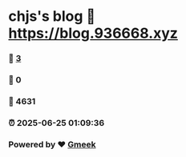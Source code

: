 # chjs's blog :link: https://blog.936668.xyz 
### :page_facing_up: [3](https://blog.936668.xyz/tag.html) 
### :speech_balloon: 0 
### :hibiscus: 4631 
### :alarm_clock: 2025-06-25 01:09:36 
### Powered by :heart: [Gmeek](https://github.com/Meekdai/Gmeek)
